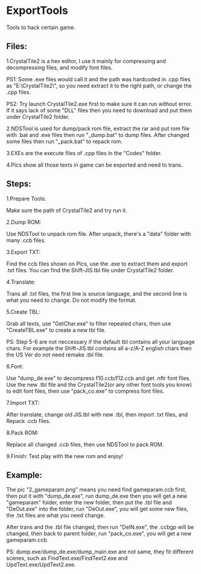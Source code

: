 # ExportTools
Tools to hack certain game.

## Files:
1.CrystalTile2 is a hex editor, I use it mainly for compressing and decompressing files, and modify font files.

PS1: Some .exe files would call it and the path was hardcoded in .cpp files as "E:\\CrystalTile2\\", so you need extract it to the right path, or change the .cpp files.

PS2: Try launch CrystalTile2.exe first to make sure it can run without error. If it says lack of some "DLL" files then you need to download and put them under CrystalTile2 folder.

2.NDSTool is used for dump/pack rom file, extract the rar and put rom file with .bat and .exe files then run "_dump.bat" to dump files. After changed some files then run "_pack.bat" to repack rom.

3.EXEs are the execute files of .cpp files in the "Codes" folder.

4.Pics show all those texts in game can be exported and need to trans.


## Steps:
1.Prepare Tools:

Make sure the path of CrystalTile2 and try run it.

2.Dump ROM:

Use NDSTool to unpack rom file. After unpack, there's a "data" folder with many .ccb files.

3.Export TXT:

Find the ccb files shown on Pics, use the .exe to extract them and export .txt files. You can find the Shift-JIS.tbl file under CrystalTile2 folder.

4.Translate:

Trans all .txt files, the first line is source language, and the second line is what you need to change. Do not modify the format.

5.Create TBL:

 Grab all texts, use "GetChar.exe" to filter repeated chars, then use "CreateTBL.exe" to create a new tbl file.

PS: Step 5-6 are not neccessary if the default tbl contains all your language chars. For example the Shift-JIS.tbl contains all a-z/A-Z english chars then the US Ver do not need remake .tbl file.

6.Font:

Use "dump_de.exe" to decompress f10.ccb/f12.ccb and get .nftr font files. Use the new .tbl file and the CrystalTile2(or any other font tools you know) to edit font files, then use "pack_co.exe" to compress font files.

7.Import TXT:

After translate, change old JIS.tbl with new .tbl, then import .txt files, and Repack .ccb files.

8.Pack ROM:

Replace all changed .ccb files, then use NDSTool to pack ROM.

9.Finish:
Test play with the new rom and enjoy!

## Example:
The pic "2_gameparam.png" means you need find gameparam.ccb first, then put it with "dump_de.exe", run dump_de.exe then you will get a new "gameparam" folder, enter the new folder, then put the .tbl file and "DeOut.exe" into the folder, run "DeOut.exe", you will get some new files, the .txt files are what you need change.

After trans and the .tbl file changed, then run "DeIN.exe", the .ccbgp will be changed, then back to parent folder, run "pack_co.exe", you will get a new gameparam.ccb.

PS: dump.exe/dump_de.exe/dump_main.exe are not same, they fit different scenes, such as FindText.exe/FindText2.exe and UpdText.exe/UpdText2.exe.
